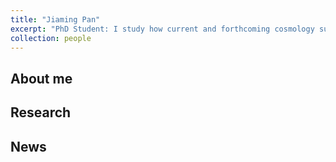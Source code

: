 ```yaml
---
title: "Jiaming Pan"
excerpt: "PhD Student: I study how current and forthcoming cosmology surveys, such as DESI, can constrain beyond the standard cosmology models such as modified gravity.<br/><img src='/images/jiamingpan_headshot.jpeg' width='275'>"
collection: people
---
```


## About me

## Research

## News
